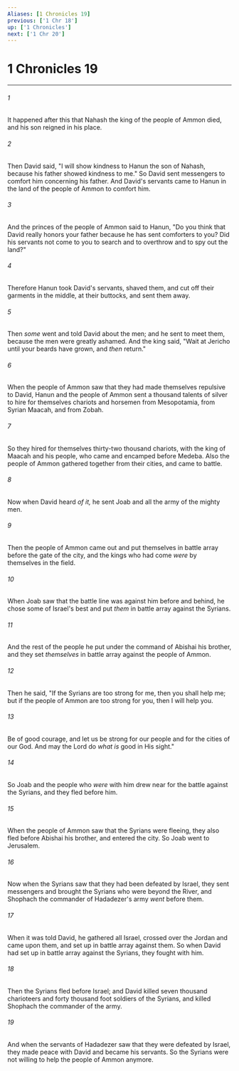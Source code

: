 ```yaml
---
Aliases: [1 Chronicles 19]
previous: ['1 Chr 18']
up: ['1 Chronicles']
next: ['1 Chr 20']
---
```

# 1 Chronicles 19

***


###### 1 
It happened after this that Nahash the king of the people of Ammon died, and his son reigned in his place. 

###### 2 
Then David said, "I will show kindness to Hanun the son of Nahash, because his father showed kindness to me." So David sent messengers to comfort him concerning his father. And David's servants came to Hanun in the land of the people of Ammon to comfort him. 

###### 3 
And the princes of the people of Ammon said to Hanun, "Do you think that David really honors your father because he has sent comforters to you? Did his servants not come to you to search and to overthrow and to spy out the land?" 

###### 4 
Therefore Hanun took David's servants, shaved them, and cut off their garments in the middle, at their buttocks, and sent them away. 

###### 5 
Then _some_ went and told David about the men; and he sent to meet them, because the men were greatly ashamed. And the king said, "Wait at Jericho until your beards have grown, and _then_ return." 

###### 6 
When the people of Ammon saw that they had made themselves repulsive to David, Hanun and the people of Ammon sent a thousand talents of silver to hire for themselves chariots and horsemen from Mesopotamia, from Syrian Maacah, and from Zobah. 

###### 7 
So they hired for themselves thirty-two thousand chariots, with the king of Maacah and his people, who came and encamped before Medeba. Also the people of Ammon gathered together from their cities, and came to battle. 

###### 8 
Now when David heard _of it,_ he sent Joab and all the army of the mighty men. 

###### 9 
Then the people of Ammon came out and put themselves in battle array before the gate of the city, and the kings who had come _were_ by themselves in the field. 

###### 10 
When Joab saw that the battle line was against him before and behind, he chose some of Israel's best and put _them_ in battle array against the Syrians. 

###### 11 
And the rest of the people he put under the command of Abishai his brother, and they set _themselves_ in battle array against the people of Ammon. 

###### 12 
Then he said, "If the Syrians are too strong for me, then you shall help me; but if the people of Ammon are too strong for you, then I will help you. 

###### 13 
Be of good courage, and let us be strong for our people and for the cities of our God. And may the Lord do _what is_ good in His sight." 

###### 14 
So Joab and the people who _were_ with him drew near for the battle against the Syrians, and they fled before him. 

###### 15 
When the people of Ammon saw that the Syrians were fleeing, they also fled before Abishai his brother, and entered the city. So Joab went to Jerusalem. 

###### 16 
Now when the Syrians saw that they had been defeated by Israel, they sent messengers and brought the Syrians who were beyond the River, and Shophach the commander of Hadadezer's army _went_ before them. 

###### 17 
When it was told David, he gathered all Israel, crossed over the Jordan and came upon them, and set up in battle array against them. So when David had set up in battle array against the Syrians, they fought with him. 

###### 18 
Then the Syrians fled before Israel; and David killed seven thousand charioteers and forty thousand foot soldiers of the Syrians, and killed Shophach the commander of the army. 

###### 19 
And when the servants of Hadadezer saw that they were defeated by Israel, they made peace with David and became his servants. So the Syrians were not willing to help the people of Ammon anymore.
